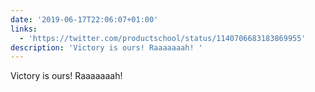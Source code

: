 ```yaml
---
date: '2019-06-17T22:06:07+01:00'
links:
  - 'https://twitter.com/productschool/status/1140706683183869955'
description: 'Victory is ours! Raaaaaaah! '
---
```

Victory is ours! Raaaaaaah! 

